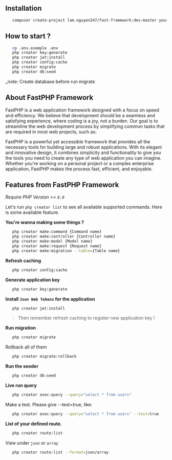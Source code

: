 ## Installation

```bash
   composer create-project lam.nguyen247/fast-framework:dev-master your-project-folder
```

## How to start ?

```bash
   cp .env.example .env
   php creator key:generate
   php creator jwt:install
   php creator config:cache
   php creator migrate
   php creator db:seed
```
_note: Create database before run migrate

## About FastPHP Framework

FastPHP is a web application framework designed with a focus on speed and efficiency. We believe that development should be a seamless and satisfying experience, where coding is a joy, not a burden. Our goal is to streamline the web development process by simplifying common tasks that are required in most web projects, such as:

FastPHP is a powerful yet accessible framework that provides all the necessary tools for building large and robust applications. With its elegant and innovative design, it combines simplicity and functionality to give you the tools you need to create any type of web application you can imagine. Whether you're working on a personal project or a complex enterprise application, FastPHP makes the process fast, efficient, and enjoyable.

## Features from FastPHP Framework

_Require PHP Version >= `8.0`_

Let's run `php creator list` to see all available supported commands. Here is some available feature.

**You're wanna making some things ?**

```bash
   php creator make:command {Command name}
   php creator make:controller {Controller name}
   php creator make:model {Model name}
   php creator make:request {Request name}
   php creator make:migration --table={Table name}
```

**Refresh caching**

```bash
   php creator config:cache
```

**Generate application key**

```bash
   php creator key:generate
```

**Install `Json Web Tokens` for the application**

```bash
   php creator jwt:install
```

> Then remember refresh caching to register new application key !

**Run migration**

```bash
   php creator migrate
```

Rollback all of them

```bash
   php creator migrate:rollback
```

**Run the seeder**

```bash
   php creator db:seed
```

**Live run query**

```bash
   php creator exec:query --query="select * from users"
```

Make a test. Please give --test=true, like:

```bash
   php creator exec:query --query="select * from users" --test=true
```

**List of your defined route.**

```bash
   php creator route:list
```

View under `json` or `array`

```bash
   php creator route:list --format=json/array
```

